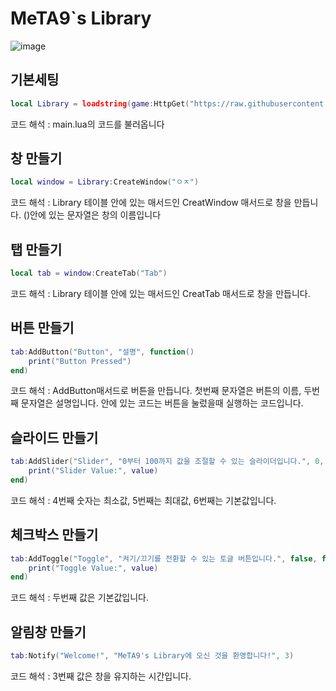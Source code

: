 <!-- Heading -->
# MeTA9`s Library
![image](https://github.com/user-attachments/assets/e1d2d0fb-e160-4554-9a68-94f6ccea70a3)


## 기본세팅
```lua
local Library = loadstring(game:HttpGet("https://raw.githubusercontent.com/MeTA9999butseason2/MetA-Library-New/refs/heads/main/main.lua"))()
```
코드 해석 : main.lua의 코드를 불러옵니다



## 창 만들기
```lua
local window = Library:CreateWindow("ㅇㅈ")
```
코드 해석 : Library 테이블 안에 있는 매서드인 CreatWindow 매서드로 창을 만듭니다. ()안에 있는 문자열은 창의 이름입니다

## 탭 만들기
```lua
local tab = window:CreateTab("Tab")
```
코드 해석 : Library 테이블 안에 있는 매서드인 CreatTab 매서드로 창을 만듭니다.

## 버튼 만들기
```lua
tab:AddButton("Button", "설명", function()
    print("Button Pressed")
end)
```
코드 해석 : AddButton매서드로 버튼을 만듭니다. 첫번째 문자열은 버튼의 이름, 두번째 문자열은 설명입니다. 안에 있는 코드는 버튼을 눌렀을때 실행하는 코드입니다.


## 슬라이드 만들기

```lua
tab:AddSlider("Slider", "0부터 100까지 값을 조절할 수 있는 슬라이더입니다.", 0, 100, 50, function(value)
    print("Slider Value:", value)
end)
```
코드 해석 : 4번째 숫자는 최소값, 5번째는 최대값, 6번째는 기본값입니다.


## 체크박스 만들기

```lua
tab:AddToggle("Toggle", "켜기/끄기를 전환할 수 있는 토글 버튼입니다.", false, function(value)
    print("Toggle Value:", value)
end)
```
코드  해석 : 두번째 값은 기본값입니다.

## 알림창 만들기

```lua
tab:Notify("Welcome!", "MeTA9's Library에 오신 것을 환영합니다!", 3)
```

코드 해석 : 3번째 값은 창을 유지하는 시간입니다.
